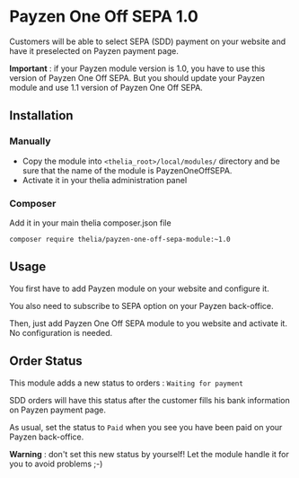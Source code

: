 # Payzen One Off SEPA 1.0

Customers will be able to select SEPA (SDD) payment on your website and have it preselected on Payzen payment page.

**Important** : if your Payzen module version is 1.0, you have to use this version of Payzen One Off SEPA. But you should update your Payzen module and use 1.1 version of Payzen One Off SEPA.

## Installation

### Manually

* Copy the module into ```<thelia_root>/local/modules/``` directory and be sure that the name of the module is PayzenOneOffSEPA.
* Activate it in your thelia administration panel

### Composer

Add it in your main thelia composer.json file

```
composer require thelia/payzen-one-off-sepa-module:~1.0
```

## Usage

You first have to add Payzen module on your website and configure it.

You also need to subscribe to SEPA option on your Payzen back-office.

Then, just add Payzen One Off SEPA module to you website and activate it. No configuration is needed.

## Order Status

This module adds a new status to orders : ```Waiting for payment```

SDD orders will have this status after the customer fills his bank information on Payzen payment page. 

As usual, set the status to ```Paid``` when you see you have been paid on your Payzen back-office.

**Warning** : don't set this new status by yourself! Let the module handle it for you to avoid problems ;-)
